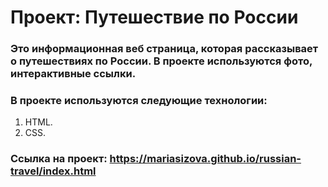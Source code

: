 # Проект: Путешествие по России

### Это информационная веб страница, которая рассказывает о путешествиях по России. В проекте используются фото, интерактивные ссылки.

### В проекте используются следующие технологии:
1. HTML.
2. CSS.

### Ссылка на проект: https://mariasizova.github.io/russian-travel/index.html
